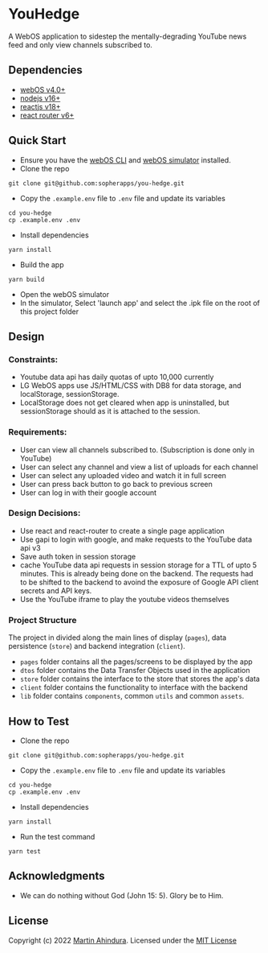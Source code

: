 # YouHedge

A WebOS application to sidestep the mentally-degrading YouTube news feed and only view channels subscribed to.

## Dependencies

- [webOS v4.0+](https://www.lg.com/global/business/webos)
- [nodejs v16+](https://nodejs.org/en/)
- [reactjs v18+](https://reactjs.org/)
- [react router v6+](https://reactrouter.com/)

## Quick Start

- Ensure you have the [webOS CLI](https://webostv.developer.lge.com/sdk/command-line-interface/installation/) and [webOS simulator](https://webostv.developer.lge.com/sdk/Simulator/installation/) installed.
- Clone the repo

```shell
git clone git@github.com:sopherapps/you-hedge.git
```

- Copy the `.example.env` file to `.env` file and update its variables

```shell
cd you-hedge
cp .example.env .env
```

- Install dependencies

```shell
yarn install
```

- Build the app

```shell
yarn build
```

- Open the webOS simulator
- In the simulator, Select 'launch app' and select the .ipk file on the root of this project folder

## Design

### Constraints:

- Youtube data api has daily quotas of upto 10,000 currently
- LG WebOS apps use JS/HTML/CSS with DB8 for data storage, and localStorage, sessionStorage.
- LocalStorage does not get cleared when app is uninstalled, but sessionStorage should as it is attached to the session.

### Requirements:

- User can view all channels subscribed to. (Subscription is done only in YouTube)
- User can select any channel and view a list of uploads for each channel
- User can select any uploaded video and watch it in full screen
- User can press back button to go back to previous screen
- User can log in with their google account

### Design Decisions:

- Use react and react-router to create a single page application
- Use gapi to login with google, and make requests to the YouTube data api v3
- Save auth token in session storage
- cache YouTube data api requests in session storage for a TTL of upto 5 minutes. 
  This is already being done on the backend. The requests had to be shifted to the backend to avoind the exposure
  of Google API client secrets and API keys.
- Use the YouTube iframe to play the youtube videos themselves

### Project Structure

The project in divided along the main lines of display (`pages`), data persistence (`store`) and 
backend integration (`client`).

- `pages` folder contains all the pages/screens to be displayed by the app
- `dtos` folder contains the Data Transfer Objects used in the application
- `store` folder contains the interface to the store that stores the app's data
- `client` folder contains the functionality to interface with the backend 
- `lib` folder contains `components`, common `utils` and common `assets`.

## How to Test

- Clone the repo

```shell
git clone git@github.com:sopherapps/you-hedge.git
```

- Copy the `.example.env` file to `.env` file and update its variables

```shell
cd you-hedge
cp .example.env .env
```

- Install dependencies

```shell
yarn install
```

- Run the test command

```shell
yarn test
```

## Acknowledgments

- We can do nothing without God (John 15: 5). Glory be to Him.

## License

Copyright (c) 2022 [Martin Ahindura](https://github.com/tinitto). Licensed under the [MIT License](./LICENSE)
